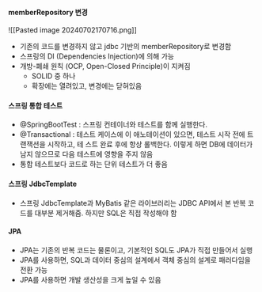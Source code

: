 
#### memberRepository 변경
![[Pasted image 20240702170716.png]]
- 기존의 코드를 변경하지 않고 jdbc 기반의 memberRepository로 변경함
- 스프링의 DI (Dependencies Injection)에 의해 가능
- 개방-폐쇄 원칙 (OCP, Open-Closed Principle)이 지켜짐
	- SOLID 중 하나
	- 확장에는 열려있고, 변경에는 닫혀있음

#### 스프링 통합 테스트
- @SpringBootTest : 스프링 컨테이너와 테스트를 함께 실행한다. 
- @Transactional : 테스트 케이스에 이 애노테이션이 있으면, 테스트 시작 전에 트랜잭션을 시작하고, 테 스트 완료 후에 항상 롤백한다. 이렇게 하면 DB에 데이터가 남지 않으므로 다음 테스트에 영향을 주지 않음
- 통합 테스트보다 코드로 하는 단위 테스트가 더 좋음

#### 스프링 JdbcTemplate
- 스프링 JdbcTemplate과 MyBatis 같은 라이브러리는 JDBC API에서 본 반복 코드를 대부분 제거해줌. 하지만 SQL은 직접 작성해야 함

#### JPA
- JPA는 기존의 반복 코드는 물론이고, 기본적인 SQL도 JPA가 직접 만들어서 실행
- JPA를 사용하면, SQL과 데이터 중심의 설계에서 객체 중심의 설계로 패러다임을 전환 가능
- JPA를 사용하면 개발 생산성을 크게 높일 수 있음
